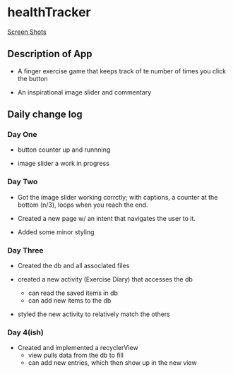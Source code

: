 # healthTracker

[Screen Shots](screenshots.md)

## Description of App
 
 * A finger exercise game that keeps track of te number of times you click the button
 
 * An inspirational image slider and commentary
 
## Daily change log

### Day One
 
 * button counter up and runnning
 
 * image slider a work in progress
 
### Day Two

 * Got the image slider working corrctly; with captions, a counter at the bottom (n/3),
 loops when you reach the end.
 
 * Created a new page w/ an intent that navigates the user to it.
 
 * Added some minor styling
 
### Day Three

 * Created the db and all associated files
 
 * created a new activity (Exercise Diary) that accesses the db
    * can read the saved items in db
    * can add new items to the db
    
 * styled the new activity to relatively match the others
 
### Day 4(ish)

 * Created and implemented a recyclerView
    * view pulls data from the db to fill
    * can add new entries, which then show up in the new view
     